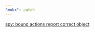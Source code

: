 ```yaml
---
"mobx": patch
---
```


[spy: bound actions report correct object](https://github.com/mobxjs/mobx/discussions/3140)
